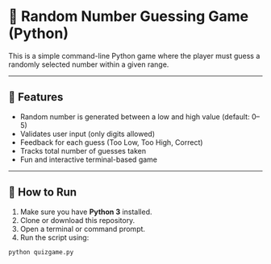 # 🎯 Random Number Guessing Game (Python)

This is a simple command-line Python game where the player must guess a randomly selected number within a given range.

---

## 📌 Features

- Random number is generated between a low and high value (default: 0–5)
- Validates user input (only digits allowed)
- Feedback for each guess (Too Low, Too High, Correct)
- Tracks total number of guesses taken
- Fun and interactive terminal-based game

---

## 🚀 How to Run

1. Make sure you have **Python 3** installed.
2. Clone or download this repository.
3. Open a terminal or command prompt.
4. Run the script using:

```bash
python quizgame.py
